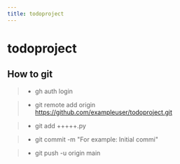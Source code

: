 ```yaml
---
title: todoproject
---
```

# todoproject

## How to git

> - gh auth login

> - git remote add origin https://github.com/exampleuser/todoproject.git

> - git add +++++.py

> - git commit -m "For example: Initial commi"

> - git push -u origin main



